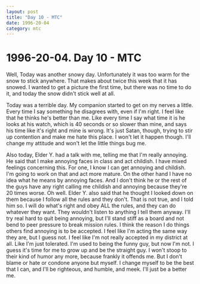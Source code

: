 ```yaml
---
layout: post
title: "Day 10 - MTC"
date: 1996-20-04
category: mtc
---
```

# 1996-20-04. Day 10 - MTC

Well, Today was another snowy day. Unfortunately it was too warm for the snow to stick anywhere. That makes about twice this week that it has snowed. I wanted to get a picture the first time, but there was no time to do it, and today the snow didn't stick well at all.

Today was a terrible day. My companion started to get on my nerves a little. Every time I say something he disagrees with, even if I'm right. I feel like that he thinks he's better than me. Like every time I say what time it is he looks at his watch, which is 40 seconds or so slower than mine, and says his time like it's right and mine is wrong. It's just Satan, though, trying to stir up contention and make me hate this place. I won't let it happen though. I'll change my attitude and won't let the little things bug me.

Also today, Elder Y. had a talk with me, telling me that I'm really annoying. He said that I make annoying faces in class and act childish. I have mixed feelings concerning this. For one, I know I can get annoying and childish. I'm going to work on that and act more mature. On the other hand I have no idea what he means by annoying faces. And I don't think he or the rest of the guys have any right calling me childish and annoying because they're 20 times worse. Oh well. Elder Y. also said that he thought I looked down on them because I follow all the rules and they don't. That is not true, and I told him so. I will do what's right and obey ALL the rules, and they can do whatever they want. They wouldn't listen to anything I tell them anyway. I'll try real hard to quit being annoying, but I'll stand stiff as a board and not bend to peer pressure to break mission rules. I think the reason I do things others find annoying is to be accepted. I feel like I'm acting the same way they are, but I guess not. I feel like I'm not really accepted in my district at all. Like I'm just tolerated. I'm used to being the funny guy, but now I'm not. I guess it's time for me to grow up and be the straight guy. I won't stoop to their kind of humor any more, because frankly it offends me. But I don't blame or hate or condone anyone but myself. I change myself to be the best that I can, and I'll be righteous, and humble, and meek. I'll just be a better me.
